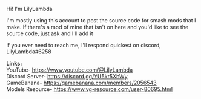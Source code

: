 Hi! I'm LilyLambda 

I'm mostly using this account to post the source code for smash mods that I make. 
If there's a mod of mine that isn't on here and you'd like to see the source code, just ask and I'll add it

If you ever need to reach me, I'll respond quickest on discord, LilyLambda#6258

<b>Links:</b>
<br>YouTube- https://www.youtube.com/@LilyLambda
<br>Discord Server- https://discord.gg/YU5kr5XbWy
<br>GameBanana- https://gamebanana.com/members/2056543
<br>Models Resource- https://www.vg-resource.com/user-80695.html
